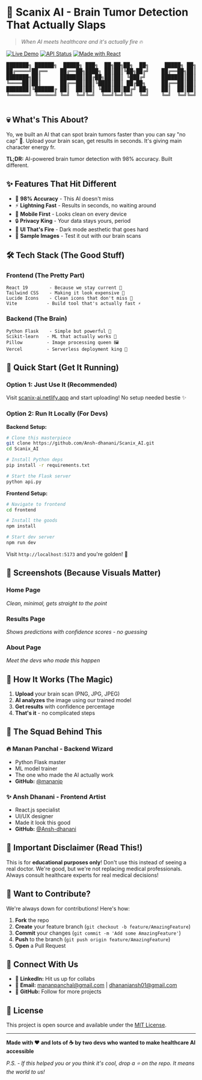 # 🧠 Scanix AI - Brain Tumor Detection That Actually Slaps

> *When AI meets healthcare and it's actually fire* 🔥

[![Live Demo](https://img.shields.io/badge/🚀_Live_Demo-Netlify-00C7B7?style=for-the-badge)](https://scanix-ai.netlify.app)
[![API Status](https://img.shields.io/badge/🔥_API-Vercel-000000?style=for-the-badge)](https://scanix-ai.vercel.app/api/health)
[![Made with React](https://img.shields.io/badge/⚛️_Made_with-React_19-61DAFB?style=for-the-badge)](https://reactjs.org/)
<pre>
███████╗ ██████╗  █████╗ ███╗  ██╗██╗██╗  ██╗     █████╗ ██╗
██╔════╝██╔══    ██╔══██╗████╗ ██║██║╚██╗██╔╝    ██╔══██╗██║
███████╗██║      ███████║██╔██╗██║██║ ╚███╔╝     ███████║██║
╚════██║██║      ██╔══██║██║╚████║██║ ██╔██╗     ██╔══██║██║
███████║╚██████╔ ██║  ██║██║ ╚███║██║██╔╝ ██╗    ██║  ██║██║
╚══════╝ ╚═════╝ ╚═╝  ╚═╝╚═╝  ╚══╝╚═╝╚═╝  ╚═╝    ╚═╝  ╚═╝╚═╝

</pre>
## 💀 What's This About?

Yo, we built an AI that can spot brain tumors faster than you can say "no cap" 💯. Upload your brain scan, get results in seconds. It's giving main character energy fr.

**TL;DR:** AI-powered brain tumor detection with 98% accuracy. Built different. 

## ✨ Features That Hit Different

- 🎯 **98% Accuracy** - This AI doesn't miss
- ⚡ **Lightning Fast** - Results in seconds, no waiting around
- 📱 **Mobile First** - Looks clean on every device
- 🔒 **Privacy King** - Your data stays yours, period
- 🎨 **UI That's Fire** - Dark mode aesthetic that goes hard
- 🧪 **Sample Images** - Test it out with our brain scans

## 🛠️ Tech Stack (The Good Stuff)

### Frontend (The Pretty Part)
```
React 19        - Because we stay current 💅
Tailwind CSS    - Making it look expensive 💎
Lucide Icons    - Clean icons that don't miss 🎯
Vite           - Build tool that's actually fast ⚡
```

### Backend (The Brain)
```
Python Flask    - Simple but powerful 🐍
Scikit-learn   - ML that actually works 🤖
Pillow         - Image processing queen 🖼️
Vercel         - Serverless deployment king 👑
```

## 🚀 Quick Start (Get It Running)

### Option 1: Just Use It (Recommended)
Visit [scanix-ai.netlify.app](https://scanix-ai.netlify.app) and start uploading! No setup needed bestie ✨

### Option 2: Run It Locally (For Devs)

**Backend Setup:**
```bash
# Clone this masterpiece
git clone https://github.com/Ansh-dhanani/Scanix_AI.git
cd Scanix_AI

# Install Python deps
pip install -r requirements.txt

# Start the Flask server
python api.py
```

**Frontend Setup:**
```bash
# Navigate to frontend
cd frontend

# Install the goods
npm install

# Start dev server
npm run dev
```

Visit `http://localhost:5173` and you're golden! 🌟

## 📸 Screenshots (Because Visuals Matter)

### Home Page
*Clean, minimal, gets straight to the point*

### Results Page  
*Shows predictions with confidence scores - no guessing*

### About Page
*Meet the devs who made this happen*

## 🎯 How It Works (The Magic)

1. **Upload** your brain scan (PNG, JPG, JPEG)
2. **AI analyzes** the image using our trained model
3. **Get results** with confidence percentage
4. **That's it** - no complicated steps

## 👥 The Squad Behind This

### 🔥 Manan Panchal - Backend Wizard
- Python Flask master
- ML model trainer
- The one who made the AI actually work
- **GitHub:** [@mananjp](https://github.com/mananjp)

### ✨ Ansh Dhanani - Frontend Artist  
- React.js specialist
- UI/UX designer
- Made it look this good
- **GitHub:** [@Ansh-dhanani](https://github.com/Ansh-dhanani)

## 🚨 Important Disclaimer (Read This!)

This is for **educational purposes only**! Don't use this instead of seeing a real doctor. We're good, but we're not replacing medical professionals. Always consult healthcare experts for real medical decisions! 

## 🤝 Want to Contribute?

We're always down for contributions! Here's how:

1. **Fork** the repo
2. **Create** your feature branch (`git checkout -b feature/AmazingFeature`)
3. **Commit** your changes (`git commit -m 'Add some AmazingFeature'`)
4. **Push** to the branch (`git push origin feature/AmazingFeature`)
5. **Open** a Pull Request

## 📱 Connect With Us

- 💼 **LinkedIn:** Hit us up for collabs
- 📧 **Email:** mananpanchal@gmail.com | dhananiansh01@gmail.com
- 🐙 **GitHub:** Follow for more projects

## 📄 License

This project is open source and available under the [MIT License](LICENSE).

---

**Made with ❤️ and lots of ☕ by two devs who wanted to make healthcare AI accessible**

*P.S. - If this helped you or you think it's cool, drop a ⭐ on the repo. It means the world to us!*
